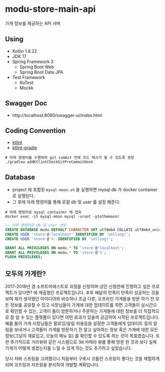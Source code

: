 # modu-store-main-api
가게 정보를 제공하는 API 서버


## Using
- Kotlin 1.8.22
- JDK 17
- Spring Framework 3
    - Spring Boot Web
    - Spring Boot Data JPA
- Test Framework
    - KoTest
    - Mockk

## Swagger Doc
- http://localhost:8080/swagger-ui/index.html

## Coding Convention
- [ktlint](https://github.com/jlleitschuh/ktlint-gradle)
- [ktlint-gradle](https://github.com/jlleitschuh/ktlint-gradle)

```shell
# 아래 명령어를 수행하여 git commit 전에 코드 체크가 될 수 있도록 권장
./gradlew addKtlintCheckGitPreCommitHook
```

## Database
- project 에 포함된 `mysql-moon.sh` 을 실행하면 mysql db 가 docker container 로 실행된다.
- 그 후에 아래 명령어를 통해 로컬 db 및 user 를 설정 해준다.

```shell
# 아래 명령어로 mysql container 에 접속
docker exec -it mysql-moon mysql -uroot -ptothemoon!
```

```sql
-- 아래 명령어로 db 및 user 생성
CREATE DATABASE modu DEFAULT CHARACTER SET utf8mb4 COLLATE utf8mb4_unicode_ci;
CREATE USER 'store'@'localhost' IDENTIFIED BY 'selling!';
CREATE USER 'store'@'%' IDENTIFIED BY 'selling!';

GRANT ALL PRIVILEGES ON modu.* TO 'store'@'localhost';
GRANT ALL PRIVILEGES ON modu.* TO 'store'@'%';
FLUSH PRIVILEGES;
```

## 모두의 가게란?

2017-2018년 경 소프트마에스트로 과정을 신청하며 냈던 신청란에 진행하고 싶은 프로젝트가 있다면? 에 제출했던 프로젝트입니다.
추후 배달의 민족이 민족이 성공하는 것을 보며 제가 생각했던 아이디어와 비슷하나 조금 다른,
오프라인 가게들을 방문 하기 전 모든 정보를 공유할 수 있고 사장님들이 가게에 대한 업데이트를 하면 고객들이 실시간으로 확인할 수 있는,
고객이 좀더 방문하거나 주문하는 가게들에 대한 정보를 더 직접적으로 잘 알 수 있는 플랫폼이 있다면 어떤 효과가 있을까 궁금하여 시작된
프로젝트입니다.
예를 들어 가게 사장님들은 팔로잉/알림 허용등을 설정한 고객들에게 업데이트 등의 알림을 보내거나 고객들이 가게를 방문하기 전
알고 싶어하는 정보 혹은 가게에 대한 모든 정보(그날의 재료입고, 오늘의 메뉴 등) 를 확인할 수 있도록 하는 것이 목표였습니다.
또한 추가적으로 거리뷰와 같은 시스템으로 3d 카메라 뷰를 통해 방문 한 것과 보다 실제 가게가 어떻게 생겼는지를 느낄 수 있게 하는 것도 추가하고 싶었습니다.

당시 자바 스프링을 고려했으나 처음부터 구축시 코틀린 스프링이 좋다는 것을 체험하게 되며 코프링과 자프링을 분리하여 개발할 계획입니다.
